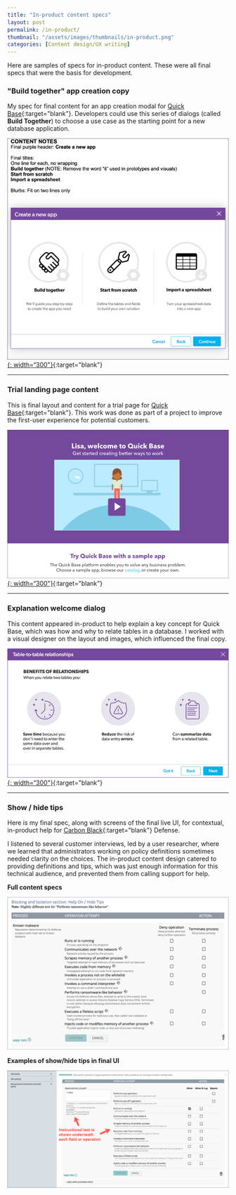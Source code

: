 ```yaml
---
title: "In-product content specs"
layout: post
permalink: /in-product/
thumbnail: "/assets/images/thumbnails/in-product.png"
categories: [Content design/UX writing]
---
```

Here are samples of specs for in-product content. These were all final specs that were the basis for development.


### "Build together" app creation copy
My spec for final content for an app creation modal for [Quick Base](https://www.quickbase.com){:target="blank"}. Developers could use this series of dialogs (called **Build Together**) to choose a use case as the starting point for a new database application.

[![](/assets/images/in-product.png){: width=“300"}](/assets/pdf/Quick-Base-app-creation-copy.pdf){:target="blank"}

---

### Trial landing page content
This is final layout and content for a trial page for [Quick Base](https://www.quickbase.com){:target="blank"}. This work was done as part of a project to improve the first-user experience for potential customers.

[![](/assets/images/trial.png){: width=“300"}](/assets/pdf/Quick-Base-trial-landing-page.pdf){:target="blank"}

---

### Explanation welcome dialog
This content appeared in-product to help explain a key concept for Quick Base, which was how and why to relate tables in a database. I worked with a visual designer on the layout and images, which influenced the final copy.

[![](/assets/images/rel-explanation-2.png){: width=“300"}](/assets/pdf/relationships-explanation.pdf){:target="blank"}

---

### Show / hide tips
Here is my final spec, along with screens of the final live UI, for contextual, in-product help for [Carbon Black](https://www.carbonblack.com/){:target="blank"} Defense.

I listened to several customer interviews, led by a user researcher, where we learned that administrators working on policy definitions sometimes needed clarity on the choices. The in-product content design catered to providing definitions and tips, which was just enough information for this technical audience, and prevented them from calling support for help.

<div class="postrow">
  <div class="postcolumn">
  <p><b>Full content specs</b></p>
  <a href="/assets/pdf/policies-help.pdf" target="blank"><img src="/assets/images/policies-help.png"></a>
  </div>
  <div class="postcolumn">
  <p><b>Examples of show/hide tips in final UI</b></p>
  <a href="/assets/pdf/show-hide-tips-final.pdf" target="blank"><img src="/assets/images/2-tips-on.png"></a>
  </div>
</div>

